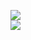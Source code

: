 [![](https://img.shields.io/badge/Made%20With-Github%20Spray-lightgrey.svg?style=for-the-badge&logo=github)](https://github.com/Annihil/github-spray#9444)  
[![](https://i.imgur.com/2DrTn0Z.gif)](https://github.com/Annihil/github-spray)